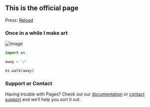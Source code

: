 ## This is the official page

Press: [Reload](imagemks.org)

### Once in a while I make art

![Image](figs/test.png)


```python
import os

away = '/'

os.walk(away)
```

### Support or Contact

Having trouble with Pages? Check out our [documentation](https://help.github.com/categories/github-pages-basics/) or [contact support](https://github.com/contact) and we’ll help you sort it out.
